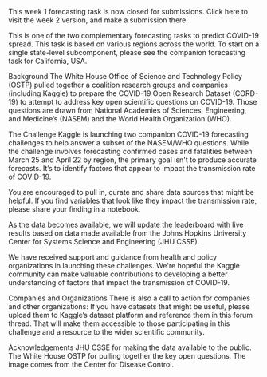 This week 1 forecasting task is now closed for submissions. Click here to visit the week 2 version, and make a submission there.

This is one of the two complementary forecasting tasks to predict COVID-19 spread. This task is based on various regions across the world. To start on a single state-level subcomponent, please see the companion forecasting task for California, USA.

Background
The White House Office of Science and Technology Policy (OSTP) pulled together a coalition research groups and companies (including Kaggle) to prepare the COVID-19 Open Research Dataset (CORD-19) to attempt to address key open scientific questions on COVID-19. Those questions are drawn from National Academies of Sciences, Engineering, and Medicine’s (NASEM) and the World Health Organization (WHO).

The Challenge
Kaggle is launching two companion COVID-19 forecasting challenges to help answer a subset of the NASEM/WHO questions. While the challenge involves forecasting confirmed cases and fatalities between March 25 and April 22 by region, the primary goal isn't to produce accurate forecasts. It’s to identify factors that appear to impact the transmission rate of COVID-19.

You are encouraged to pull in, curate and share data sources that might be helpful. If you find variables that look like they impact the transmission rate, please share your finding in a notebook.

As the data becomes available, we will update the leaderboard with live results based on data made available from the Johns Hopkins University Center for Systems Science and Engineering (JHU CSSE).

We have received support and guidance from health and policy organizations in launching these challenges. We're hopeful the Kaggle community can make valuable contributions to developing a better understanding of factors that impact the transmission of COVID-19.

Companies and Organizations
There is also a call to action for companies and other organizations: If you have datasets that might be useful, please upload them to Kaggle’s dataset platform and reference them in this forum thread. That will make them accessible to those participating in this challenge and a resource to the wider scientific community.

Acknowledgements
JHU CSSE for making the data available to the public. The White House OSTP for pulling together the key open questions. The image comes from the Center for Disease Control.
